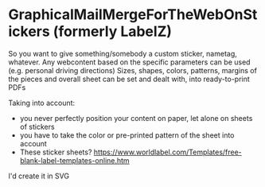 # GraphicalMailMergeForTheWebOnStickers (formerly LabelZ)

So you want to give something/somebody a custom sticker, nametag, whatever.
Any webcontent based on the specific parameters can be used (e.g. personal driving directions)
Sizes, shapes, colors, patterns, margins of the pieces and overall sheet can be set and dealt with, into ready-to-print PDFs

Taking into account:
- you never perfectly position your content on paper, let alone on sheets of stickers
- you have to take the color or pre-printed pattern of the sheet into account
- These sticker sheets? https://www.worldlabel.com/Templates/free-blank-label-templates-online.htm

I'd create it in SVG
